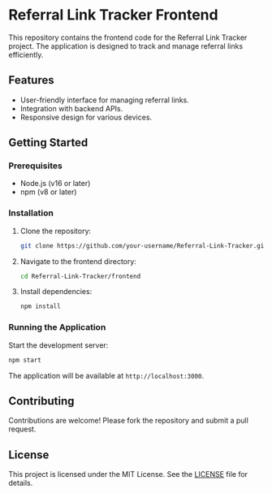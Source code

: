 # Referral Link Tracker Frontend

This repository contains the frontend code for the Referral Link Tracker project. The application is designed to track and manage referral links efficiently.

## Features

- User-friendly interface for managing referral links.
- Integration with backend APIs.
- Responsive design for various devices.

## Getting Started

### Prerequisites

- Node.js (v16 or later)
- npm (v8 or later)

### Installation

1. Clone the repository:
    ```bash
    git clone https://github.com/your-username/Referral-Link-Tracker.git
    ```
2. Navigate to the frontend directory:
    ```bash
    cd Referral-Link-Tracker/frontend
    ```
3. Install dependencies:
    ```bash
    npm install
    ```

### Running the Application

Start the development server:
```bash
npm start
```
The application will be available at `http://localhost:3000`.

## Contributing

Contributions are welcome! Please fork the repository and submit a pull request.

## License

This project is licensed under the MIT License. See the [LICENSE](../LICENSE) file for details.